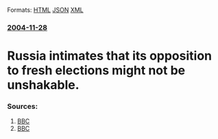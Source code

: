 
Formats: [HTML](/news/2004/11/28/russia-intimates-that-its-opposition-to-fresh-elections-might-not-be-unshakable.html)  [JSON](/news/2004/11/28/russia-intimates-that-its-opposition-to-fresh-elections-might-not-be-unshakable.json)  [XML](/news/2004/11/28/russia-intimates-that-its-opposition-to-fresh-elections-might-not-be-unshakable.xml)  

### [2004-11-28](/news/2004/11/28/index.md)

##### 
#  Russia intimates that its opposition to fresh elections might not be unshakable. 




### Sources:

1. [BBC](http://news.bbc.co.uk/1/hi/world/europe/4050281.stm)
2. [BBC](http://news.bbc.co.uk/2/hi/europe/4048965.stm)
